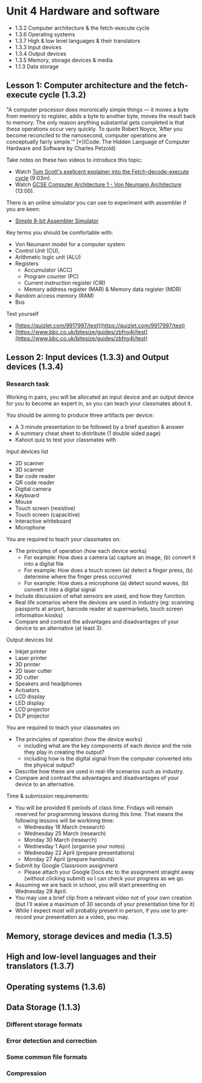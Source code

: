# Unit 4 Hardware and software

* 1.3.2 Computer architecture & the fetch-execute cycle
* 1.3.6 Operating systems
* 1.3.7 High & low level languages & their translators 
* 1.3.3 Input devices
* 1.3.4 Output devices
* 1.3.5 Memory, storage devices & media
* 1.1.3 Data storage

## Lesson 1: Computer architecture and the fetch-execute cycle (1.3.2)

"A computer processor does moronically simple things — it moves a byte from memory to register, adds a byte to another byte, moves the result back to memory. The only reason anything substantial gets completed is that these operations occur very quickly. To quote Robert Noyce, ‘After you become reconciled to the nanosecond, computer operations are conceptually fairly simple.’” [*](Code: The Hidden Language of Computer Hardware and Software by Charles Petzold)

Take notes on these two videos to introduce this topic:

* Watch [Tom Scott's exellcent explainer into the Fetch-decode-execute cycle](https://www.youtube.com/watch?v=Z5JC9Ve1sfI) (9:03m).
* Watch [GCSE Computer Architecture 1 - Von Neumann Architecture](https://www.youtube.com/watch?v=ckDb_W72__c) (13:00).

There is an online simulator you can use to experiment with assembler if you are keen:

* [Simple 8-bit Assembler Simulator](http://schweigi.github.io/assembler-simulator/)

Key terms you should be comfortable with:

* Von Neumann model for a computer system
* Control Unit (CU), 
* Arithmetic logic unit (ALU)
* Registers
    * Accumulator (ACC)
    * Program counter (PC)
    * Current instruction register (CIR)
    * Memory address register (MAR) & Memory data register (MDR)
* Random access memory (RAM)
* Bus

Test yourself

* [https://quizlet.com/9917997/test](https://quizlet.com/9917997/test)
* [https://www.bbc.co.uk/bitesize/guides/zbfny4j/test](https://www.bbc.co.uk/bitesize/guides/zbfny4j/test)

## Lesson 2: Input devices (1.3.3) and Output devices (1.3.4)

### Research task

Working in pairs, you will be allocated an input device and an output device for you to become an expert in, so you can teach your classmates about it.

You should be aiming to produce three artifacts per device:

* A 3 minute presentation to be followed by a brief question & answer
* A summary cheat sheet to distribute (1 double sided page)
* Kahoot quiz to test your classmates with

Input devices list

* 2D scanner
* 3D scanner
* Bar code reader
* QR code reader
* Digital camera
* Keyboard
* Mouse
* Touch screen (resistive)
* Touch screen (capacitive)
* Interactive whiteboard
* Microphone

You are required to teach your classmates on:

* The principles of operation (how each device works)
   * For example: How does a camera (a) capture an image, (b) convert it into a digital file
   * For example: How does a touch screen (a) detect a finger press, (b) determine where the finger press occurred
   * For example: How does a microphone (a) detect sound waves, (b) convert it into a digital signal
* Include discussion of what sensors are used, and how they function
* Real life scenarios where the devices are used in industry (eg: scanning passports at airport, barcode reader at supermarkets, touch screen information kiosks)
* Compare and contrast the advantages and disadvantages of your device to an alternative (at least 3).

Output devices list

* Inkjet printer
* Laser printer
* 3D printer
* 2D laser cutter
* 3D cutter
* Speakers and headphones
* Actuators
* LCD display
* LED display
* LCD projector
* DLP projector

You are required to teach your classmates on:

* The principles of operation (how the device works)
    * including what are the key components of each device and the role they play in creating the output?
    * including how is the digital signal from the computer converted into the physical output?
* Describe how these are used in real-life scenarios such as industry.
* Compare and contrast the advantages and disadvantages of your device to an alternative.

Time & submission requirements:

* You will be provided 6 periods of class time. Fridays will remain reserved for programming lessons during this time. That means the following lessons will be workinng time:
   * Wednesday 18 March (research)
   * Wednesday 25 March (research)
   * Monday 30 March (research)
   * Wednesday 1 April (organise your notes)
   * Wednesday 22 April (prepare presentations)
   * Monday 27 April (prepare handouts)
* Submit by Google Classroom assignment
   * Please attach your Google Docs etc to the assignment straight away (without clicking submit) so I can check your progress as we go.
* Assuming we are back in school, you will start presenting on Wednesday 29 April.
* You may use a brief clip from a relevant video not of your own creation (but I'll waive a maximum of 30 seconds of your presentation time for it)
* While I expect most will probably present in person, if you use to pre-record your presentation as a video, you may.


## Memory, storage devices and media (1.3.5)

## High and low-level languages and their translators (1.3.7)

## Operating systems (1.3.6)

## Data Storage (1.1.3)

### Different storage formats

### Error detection and correction

### Some common file formats

### Compression

